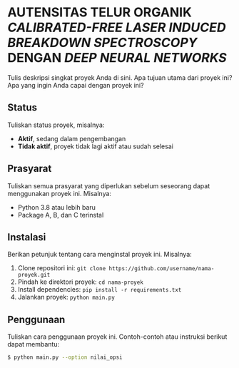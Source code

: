 # AUTENSITAS TELUR ORGANIK _CALIBRATED-FREE LASER INDUCED BREAKDOWN SPECTROSCOPY_ DENGAN _DEEP NEURAL NETWORKS_

Tulis deskripsi singkat proyek Anda di sini. Apa tujuan utama dari proyek ini? Apa yang ingin Anda capai dengan proyek ini?

## Status

Tuliskan status proyek, misalnya:

- **Aktif**, sedang dalam pengembangan
- **Tidak aktif**, proyek tidak lagi aktif atau sudah selesai

## Prasyarat

Tuliskan semua prasyarat yang diperlukan sebelum seseorang dapat menggunakan proyek ini. Misalnya:

- Python 3.8 atau lebih baru
- Package A, B, dan C terinstal

## Instalasi

Berikan petunjuk tentang cara menginstal proyek ini. Misalnya:

1. Clone repositori ini: `git clone https://github.com/username/nama-proyek.git`
2. Pindah ke direktori proyek: `cd nama-proyek`
3. Install dependencies: `pip install -r requirements.txt`
4. Jalankan proyek: `python main.py`

## Penggunaan

Tuliskan cara penggunaan proyek ini. Contoh-contoh atau instruksi berikut dapat membantu:

```bash
$ python main.py --option nilai_opsi
